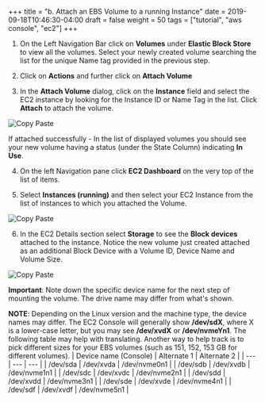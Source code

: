 +++
title = "b. Attach an EBS Volume to a running Instance"
date = 2019-09-18T10:46:30-04:00
draft = false
weight = 50
tags = ["tutorial", "aws console", "ec2"]
+++

1.	On the Left Navigation Bar click on **Volumes** under **Elastic Block Store** to view all the volumes. Select your newly created volume searching the list for the unique Name tag provided in the previous step.

2.	Click on **Actions** and further click on **Attach Volume**

3.	In the **Attach Volume** dialog, click on the **Instance** field and select the EC2 instance by looking for the Instance ID or Name Tag in the list. Click **Attach** to attach the volume.

![Copy Paste](/images/hpc-aws-parallelcluster-workshop/EC2AttachVolume.png)

If attached successfully - In the list of displayed volumes you should see your new volume having a status (under the State Column) indicating **In Use**.

4.	On the left Navigation pane click **EC2 Dashboard** on the very top of the list of items. 

5.	Select **Instances (running)** and then select your EC2 Instance from the list of instances to which you attached the Volume.

![Copy Paste](/images/hpc-aws-parallelcluster-workshop/EC2RunningInstances.png)
 

6.	In the EC2 Details section select **Storage** to see the **Block devices** attached to the instance. Notice the new volume just created attached as an additional Block Device with a Volume ID, Device Name and Volume Size.

![Copy Paste](/images/hpc-aws-parallelcluster-workshop/EC2AttachedVolume.png)

**Important**: Note down the specific device name for the next step of mounting the volume. The drive name may differ from what's shown.

**NOTE**: Depending on the Linux version and the machine type, the device names may differ. The EC2 Console will generally show **/dev/sdX**, where X is a lower-case letter, but you may see **/dev/xvdX** or **/dev/nvmeYn1**. The following table may help with translating. Another way to help track is to pick different sizes for your EBS volumes (such as 151, 152, 153 GB for different volumes).
| Device name (Console) | Alternate 1 | Alternate 2 |
| --- | --- | --- |
| /dev/sda | /dev/xvda | /dev/nvme0n1 |
| /dev/sdb | /dev/xvdb | /dev/nvme1n1 |
| /dev/sdc | /dev/xvdc | /dev/nvme2n1 |
| /dev/sdd | /dev/xvdd | /dev/nvme3n1 |
| /dev/sde | /dev/xvde | /dev/nvme4n1 |
| /dev/sdf | /dev/xvdf | /dev/nvme5n1 |

